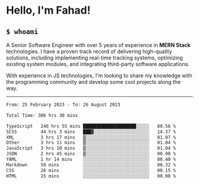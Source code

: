 <h1>Hello, I'm Fahad!</h1>

<h2><code>$ whoami</code></h2>

A Senior Software Engineer with over 5 years of experience in **MERN Stack** technologies. I have a proven track record of delivering high-quality solutions, including implementing real-time tracking systems, optimizing existing system modules, and integrating third-party software applications.

With experience in JS technologies, I'm looking to share my knowledge with the programming community and develop some cool projects along the way.

---

<!--START_SECTION:waka-->

```txt
From: 25 February 2023 - To: 26 August 2023

Total Time: 306 hrs 30 mins

TypeScript   246 hrs 55 mins ████████████████████░░░░░   80.56 %
SCSS         44 hrs 3 mins   ███▓░░░░░░░░░░░░░░░░░░░░░   14.37 %
XML          3 hrs 17 mins   ▒░░░░░░░░░░░░░░░░░░░░░░░░   01.07 %
Other        3 hrs 11 mins   ▒░░░░░░░░░░░░░░░░░░░░░░░░   01.04 %
JavaScript   3 hrs 10 mins   ▒░░░░░░░░░░░░░░░░░░░░░░░░   01.04 %
JSON         2 hrs 45 mins   ▒░░░░░░░░░░░░░░░░░░░░░░░░   00.90 %
YAML         1 hr 14 mins    ░░░░░░░░░░░░░░░░░░░░░░░░░   00.40 %
Markdown     58 mins         ░░░░░░░░░░░░░░░░░░░░░░░░░   00.32 %
CSS          26 mins         ░░░░░░░░░░░░░░░░░░░░░░░░░   00.15 %
HTML         15 mins         ░░░░░░░░░░░░░░░░░░░░░░░░░   00.08 %
```

<!--END_SECTION:waka-->

<!--
**heyFahad/heyFahad** is a ✨ _special_ ✨ repository because its `README.md` (this file) appears on your GitHub profile.

Here are some ideas to get you started:

- 🔭 I’m currently working on ...
- 🌱 I’m currently learning ...
- 👯 I’m looking to collaborate on ...
- 🤔 I’m looking for help with ...
- 💬 Ask me about ...
- 📫 How to reach me: ...
- 😄 Pronouns: ...
- ⚡ Fun fact: ...
-->
